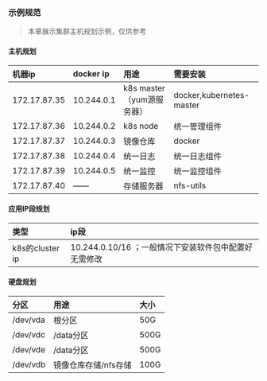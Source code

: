 ### 示例规范

> 本章展示集群主机规划示例，仅供参考

#### 主机规划

| 机器ip | docker ip | 用途 | 需要安装 |
| :--- | :--- | :--- | :--- |
| 172.17.87.35 | 10.244.0.1 | k8s master（yum源服务器）  | docker,kubernetes-master |
| 172.17.87.36 | 10.244.0.2 | k8s node  | 统一管理组件 |
| 172.17.87.37 | 10.244.0.3 | 镜像仓库  | docker |
| 172.17.87.38 | 10.244.0.4 | 统一日志  | 统一日志组件 |
| 172.17.87.39 | 10.244.0.5 | 统一监控  | 统一监控组件|
| 172.17.87.40 | —— | 存储服务器  | nfs-utils |





#### **应用IP段规划**

| 类型 | ip段 |
| :--- | :--- |
| k8s的cluster ip | 10.244.0.10/16 ；一般情况下安装软件包中配置好无需修改 |

#### 硬盘规划

| 分区 | 用途 | 大小 |
| :--- | :--- | :--- |
| /dev/vda | 根分区 | 50G |
| /dev/vdc | /data分区 | 500G |
| /dev/vde | /data分区 | 500G |
| /dev/vdb | 镜像仓库存储/nfs存储 | 100G |



